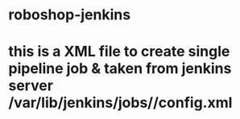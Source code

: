 # roboshop-jenkins

# this is a XML file to create single pipeline job & taken from jenkins server /var/lib/jenkins/jobs/<job name>/config.xml
